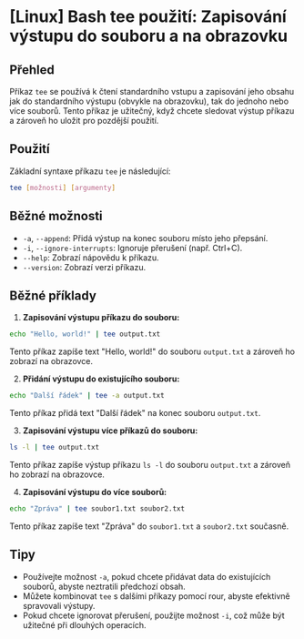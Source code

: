 # [Linux] Bash tee použití: Zapisování výstupu do souboru a na obrazovku

## Přehled
Příkaz `tee` se používá k čtení standardního vstupu a zapisování jeho obsahu jak do standardního výstupu (obvykle na obrazovku), tak do jednoho nebo více souborů. Tento příkaz je užitečný, když chcete sledovat výstup příkazu a zároveň ho uložit pro pozdější použití.

## Použití
Základní syntaxe příkazu `tee` je následující:

```bash
tee [možnosti] [argumenty]
```

## Běžné možnosti
- `-a`, `--append`: Přidá výstup na konec souboru místo jeho přepsání.
- `-i`, `--ignore-interrupts`: Ignoruje přerušení (např. Ctrl+C).
- `--help`: Zobrazí nápovědu k příkazu.
- `--version`: Zobrazí verzi příkazu.

## Běžné příklady
1. **Zapisování výstupu příkazu do souboru:**

```bash
echo "Hello, world!" | tee output.txt
```

Tento příkaz zapíše text "Hello, world!" do souboru `output.txt` a zároveň ho zobrazí na obrazovce.

2. **Přidání výstupu do existujícího souboru:**

```bash
echo "Další řádek" | tee -a output.txt
```

Tento příkaz přidá text "Další řádek" na konec souboru `output.txt`.

3. **Zapisování výstupu více příkazů do souboru:**

```bash
ls -l | tee output.txt
```

Tento příkaz zapíše výstup příkazu `ls -l` do souboru `output.txt` a zároveň ho zobrazí na obrazovce.

4. **Zapisování výstupu do více souborů:**

```bash
echo "Zpráva" | tee soubor1.txt soubor2.txt
```

Tento příkaz zapíše text "Zpráva" do `soubor1.txt` a `soubor2.txt` současně.

## Tipy
- Používejte možnost `-a`, pokud chcete přidávat data do existujících souborů, abyste neztratili předchozí obsah.
- Můžete kombinovat `tee` s dalšími příkazy pomocí rour, abyste efektivně spravovali výstupy.
- Pokud chcete ignorovat přerušení, použijte možnost `-i`, což může být užitečné při dlouhých operacích.